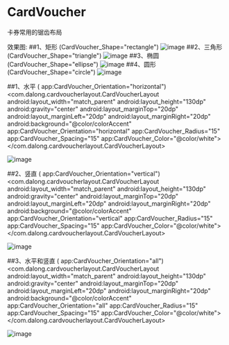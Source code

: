 # CardVoucher
卡券常用的锯齿布局

效果图:
##1、矩形 (CardVoucher_Shape="rectangle")
![image](https://github.com/dalong982242260/CardVoucher/blob/master/img/juxing.png)
##2、三角形 (CardVoucher_Shape="triangle")
![image](https://github.com/dalong982242260/CardVoucher/blob/master/img/sanjiao.png)
##3、椭圆 (CardVoucher_Shape="ellipse")
![image](https://github.com/dalong982242260/CardVoucher/blob/master/img/tuoyuan.png)
##4、圆形 (CardVoucher_Shape="circle")
![image](https://github.com/dalong982242260/CardVoucher/blob/master/img/yuanxing.png)

##1、水平 ( app:CardVoucher_Orientation="horizontal")
         <com.dalong.cardvoucherlayout.CardVoucherLayout
                android:layout_width="match_parent"
                android:layout_height="130dp"
                android:gravity="center"
                android:layout_marginTop="20dp"
                android:layout_marginLeft="20dp"
                android:layout_marginRight="20dp"
                android:background="@color/colorAccent"
                app:CardVoucher_Orientation="horizontal"
                app:CardVoucher_Radius="15"
                app:CardVoucher_Spacing="15"
                app:CardVoucher_Color="@color/white">
                <TextView
                    android:layout_width="match_parent"
                    android:layout_height="match_parent"
                    android:text="Hello World!"
                    android:textSize="40sp"
                    android:textColor="@color/white"
                    android:gravity="center"
                    app:layout_constraintBottom_toBottomOf="@+id/activity_main"
                    app:layout_constraintLeft_toLeftOf="@+id/activity_main"
                    app:layout_constraintRight_toRightOf="@+id/activity_main"
                    app:layout_constraintTop_toTopOf="@+id/activity_main" />
            </com.dalong.cardvoucherlayout.CardVoucherLayout>

![image](https://github.com/dalong982242260/CardVoucher/blob/master/img/cardvoucher1.png)

##2、竖直 ( app:CardVoucher_Orientation="vertical")
         <com.dalong.cardvoucherlayout.CardVoucherLayout
                android:layout_width="match_parent"
                android:layout_height="130dp"
                android:gravity="center"
                android:layout_marginTop="20dp"
                android:layout_marginLeft="20dp"
                android:layout_marginRight="20dp"
                android:background="@color/colorAccent"
                app:CardVoucher_Orientation="vertical"
                app:CardVoucher_Radius="15"
                app:CardVoucher_Spacing="15"
                app:CardVoucher_Color="@color/white">
                <TextView
                    android:layout_width="match_parent"
                    android:layout_height="match_parent"
                    android:text="Hello World!"
                    android:textSize="40sp"
                    android:textColor="@color/white"
                    android:gravity="center"
                    app:layout_constraintBottom_toBottomOf="@+id/activity_main"
                    app:layout_constraintLeft_toLeftOf="@+id/activity_main"
                    app:layout_constraintRight_toRightOf="@+id/activity_main"
                    app:layout_constraintTop_toTopOf="@+id/activity_main" />
            </com.dalong.cardvoucherlayout.CardVoucherLayout>

![image](https://github.com/dalong982242260/CardVoucher/blob/master/img/cardvoucher2.png)

##3、水平和竖直 (  app:CardVoucher_Orientation="all")
        <com.dalong.cardvoucherlayout.CardVoucherLayout
                android:layout_width="match_parent"
                android:layout_height="130dp"
                android:gravity="center"
                android:layout_marginTop="20dp"
                android:layout_marginLeft="20dp"
                android:layout_marginRight="20dp"
                android:background="@color/colorAccent"
                app:CardVoucher_Orientation="all"
                app:CardVoucher_Radius="15"
                app:CardVoucher_Spacing="15"
                app:CardVoucher_Color="@color/white">
                <TextView
                    android:layout_width="match_parent"
                    android:layout_height="match_parent"
                    android:text="Hello World!"
                    android:textSize="40sp"
                    android:textColor="@color/white"
                    android:gravity="center"
                    app:layout_constraintBottom_toBottomOf="@+id/activity_main"
                    app:layout_constraintLeft_toLeftOf="@+id/activity_main"
                    app:layout_constraintRight_toRightOf="@+id/activity_main"
                    app:layout_constraintTop_toTopOf="@+id/activity_main" />
            </com.dalong.cardvoucherlayout.CardVoucherLayout>

![image](https://github.com/dalong982242260/CardVoucher/blob/master/img/cardvoucher3.png)